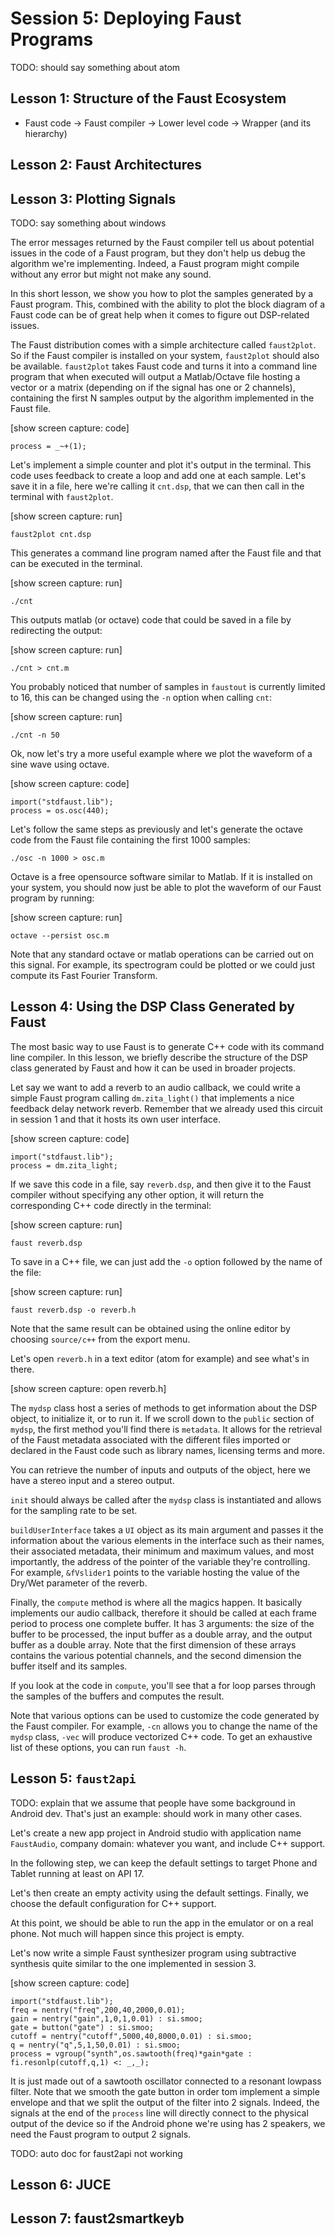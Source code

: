 # Session 5: Deploying Faust Programs

TODO: should say something about atom

## Lesson 1: Structure of the Faust Ecosystem

* Faust code -> Faust compiler -> Lower level code -> Wrapper (and its 
	hierarchy)

## Lesson 2: Faust Architectures

## Lesson 3: Plotting Signals

TODO: say something about windows

The error messages returned by the Faust compiler tell us about potential
issues in the code of a Faust program, but they don't help us debug the 
algorithm we're implementing. Indeed, a Faust program might compile without
any error but might not make any sound. 

In this short lesson, we show you how to plot the samples generated by a Faust 
program. This, combined with the ability to plot the block diagram of a Faust
code can be of great help when it comes to figure out DSP-related issues.

The Faust distribution comes with a simple architecture called `faust2plot`. So
if the Faust compiler is installed on your system, `faust2plot` should also be
available. `faust2plot` takes Faust code and turns it into a command line 
program that when executed will output a Matlab/Octave file hosting a vector or
a matrix (depending on if the signal has one or 2 channels), containing the
first N samples output by the algorithm implemented in the Faust file.

[show screen capture: code]

```
process = _~+(1);
```

Let's implement a simple counter and plot it's output in the terminal. This
code uses feedback to create a loop and add one at each sample. Let's save it
in a file, here we're calling it `cnt.dsp`, that we can then call in the 
terminal with `faust2plot`.

[show screen capture: run]

```
faust2plot cnt.dsp
```

This generates a command line program named after the Faust file and that can
be executed in the terminal.

[show screen capture: run]

```
./cnt
```

This outputs matlab (or octave) code that could be saved in a file by 
redirecting the output:

[show screen capture: run]

```
./cnt > cnt.m
``` 

You probably noticed that number of samples in `faustout` is currently limited
to 16, this can be changed using the `-n` option when calling `cnt`:

[show screen capture: run]

```
./cnt -n 50
```

Ok, now let's try a more useful example where we plot the waveform of a sine
wave using octave. 

[show screen capture: code]

```
import("stdfaust.lib");
process = os.osc(440);
```

Let's follow the same steps as previously and let's generate the octave code
from the Faust file containing the first 1000 samples:

```
./osc -n 1000 > osc.m
```

Octave is a free opensource software similar to Matlab. If it is installed on 
your system, you should now just be able to plot the waveform of our Faust
program by running:

[show screen capture: run]

```
octave --persist osc.m
``` 

Note that any standard octave or matlab operations can be carried out on this
signal. For example, its spectrogram could be plotted or we could just compute
its Fast Fourier Transform.

## Lesson 4: Using the DSP Class Generated by Faust

The most basic way to use Faust is to generate C++ code with its command line
compiler. In this lesson, we briefly describe the structure of the DSP class
generated by Faust and how it can be used in broader projects. 

Let say we want to add a reverb to an audio callback, we could write a simple
Faust program calling `dm.zita_light()` that implements a nice feedback delay
network reverb. Remember that we already used this circuit in session 1 and
that it hosts its own user interface.

[show screen capture: code]

```
import("stdfaust.lib");
process = dm.zita_light;
```

If we save this code in a file, say `reverb.dsp`, and then give it to the Faust
compiler without specifying any other option, it will return the corresponding 
C++ code directly in the terminal:

[show screen capture: run]

```
faust reverb.dsp
```

To save in a C++ file, we can just add the `-o` option followed by the name of
the file:

[show screen capture: run]

```
faust reverb.dsp -o reverb.h
```

Note that the same result can be obtained using the online editor by choosing
`source/c++` from the export menu.

Let's open `reverb.h` in a text editor (atom for example) and see what's in
there. 

[show screen capture: open reverb.h]

The `mydsp` class host a series of methods to get information about the DSP
object, to initialize it, or to run it. If we scroll down to the `public`
section of `mydsp`, the first method you'll find there is `metadata`. It allows
for the retrieval of the Faust metadata associated with the different files
imported or declared in the Faust code such as library names, licensing terms
and more.

You can retrieve the number of inputs and outputs of the object, here we have
a stereo input and a stereo output.

`init` should always be called after the `mydsp` class is instantiated and 
allows for the sampling rate to be set.

`buildUserInterface` takes a `UI` object as its main argument and passes it
the information about the various elements in the interface such as their names,
their associated metadata, their minimum and maximum values, and most 
importantly, the address of the pointer of the variable they're controlling. 
For example, `&fVslider1` points to the variable hosting the value of the
Dry/Wet parameter of the reverb.
 
Finally, the `compute` method is where all the magics happen. It basically 
implements our audio callback, therefore it should be called at each frame
period to process one complete buffer. It has 3 arguments: the size of the 
buffer to be processed, the input buffer as a double array, and the output
buffer as a double array. Note that the first dimension of these arrays
contains the various potential channels, and the second dimension the buffer
itself and its samples. 

If you look at the code in `compute`, you'll see that a for loop parses through
the samples of the buffers and computes the result.

Note that various options can be used to customize the code generated by the
Faust compiler. For example, `-cn` allows you to change the name of the 
`mydsp` class, `-vec` will produce vectorized C++ code. To get an exhaustive
list of these options, you can run `faust -h`.    

## Lesson 5: `faust2api`

TODO: explain that we assume that people have some background in Android dev.
That's just an example: should work in many other cases.

Let's create a new app project in Android studio with application name 
`FaustAudio`, company domain: whatever you want, and include C++ support.

In the following step, we can keep the default settings to target Phone and
Tablet running at least on API 17.

Let's then create an empty activity using the default settings. Finally, we 
choose the default configuration for C++ support.

At this point, we should be able to run the app in the emulator or on a real 
phone. Not much will happen since this project is empty. 

Let's now write a simple Faust synthesizer program using subtractive synthesis
quite similar to the one implemented in session 3.

[show screen capture: code]

```
import("stdfaust.lib");
freq = nentry("freq",200,40,2000,0.01);
gain = nentry("gain",1,0,1,0.01) : si.smoo;
gate = button("gate") : si.smoo; 
cutoff = nentry("cutoff",5000,40,8000,0.01) : si.smoo;
q = nentry("q",5,1,50,0.01) : si.smoo;
process = vgroup("synth",os.sawtooth(freq)*gain*gate : fi.resonlp(cutoff,q,1) <: _,_);
```

It is just made out of a sawtooth oscillator connected to a resonant lowpass 
filter. Note that we smooth the gate button in order tom implement a simple
envelope and that we split the output of the filter into 2 signals. Indeed,
the signals at the end of the `process` line will directly connect to the
physical output of the device so if the Android phone we're using has 2
speakers, we need the Faust program to output 2 signals.

TODO: auto doc for faust2api not working

## Lesson 6: JUCE

## Lesson 7: faust2smartkeyb

